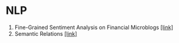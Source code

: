 # NLP
1. Fine-Grained Sentiment Analysis on Financial Microblogs [[link]](https://github.com/thtang/NLP/tree/master/project1)
2. Semantic Relations [[link]](https://github.com/thtang/NLP/tree/master/project2)
